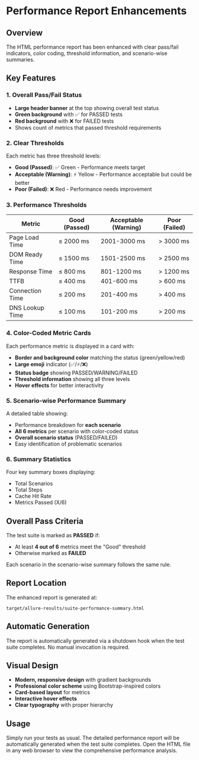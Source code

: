 # Performance Report Enhancements

## Overview
The HTML performance report has been enhanced with clear pass/fail indicators, color coding, threshold information, and scenario-wise summaries.

## Key Features

### 1. Overall Pass/Fail Status
- **Large header banner** at the top showing overall test status
- **Green background** with ✅ for PASSED tests
- **Red background** with ❌ for FAILED tests
- Shows count of metrics that passed threshold requirements

### 2. Clear Thresholds
Each metric has three threshold levels:
- **Good (Passed)**: ✅ Green - Performance meets target
- **Acceptable (Warning)**: ⚡ Yellow - Performance acceptable but could be better
- **Poor (Failed)**: ❌ Red - Performance needs improvement

### 3. Performance Thresholds

| Metric | Good (Passed) | Acceptable (Warning) | Poor (Failed) |
|--------|--------------|---------------------|---------------|
| Page Load Time | ≤ 2000 ms | 2001-3000 ms | > 3000 ms |
| DOM Ready Time | ≤ 1500 ms | 1501-2500 ms | > 2500 ms |
| Response Time | ≤ 800 ms | 801-1200 ms | > 1200 ms |
| TTFB | ≤ 400 ms | 401-600 ms | > 600 ms |
| Connection Time | ≤ 200 ms | 201-400 ms | > 400 ms |
| DNS Lookup Time | ≤ 100 ms | 101-200 ms | > 200 ms |

### 4. Color-Coded Metric Cards
Each performance metric is displayed in a card with:
- **Border and background color** matching the status (green/yellow/red)
- **Large emoji** indicator (✅/⚡/❌)
- **Status badge** showing PASSED/WARNING/FAILED
- **Threshold information** showing all three levels
- **Hover effects** for better interactivity

### 5. Scenario-wise Performance Summary
A detailed table showing:
- Performance breakdown for **each scenario**
- **All 6 metrics** per scenario with color-coded status
- **Overall scenario status** (PASSED/FAILED)
- Easy identification of problematic scenarios

### 6. Summary Statistics
Four key summary boxes displaying:
- Total Scenarios
- Total Steps
- Cache Hit Rate
- Metrics Passed (X/6)

## Overall Pass Criteria
The test suite is marked as **PASSED** if:
- At least **4 out of 6** metrics meet the "Good" threshold
- Otherwise marked as **FAILED**

Each scenario in the scenario-wise summary follows the same rule.

## Report Location
The enhanced report is generated at:
```
target/allure-results/suite-performance-summary.html
```

## Automatic Generation
The report is automatically generated via a shutdown hook when the test suite completes. No manual invocation is required.

## Visual Design
- **Modern, responsive design** with gradient backgrounds
- **Professional color scheme** using Bootstrap-inspired colors
- **Card-based layout** for metrics
- **Interactive hover effects**
- **Clear typography** with proper hierarchy

## Usage
Simply run your tests as usual. The detailed performance report will be automatically generated when the test suite completes. Open the HTML file in any web browser to view the comprehensive performance analysis.
